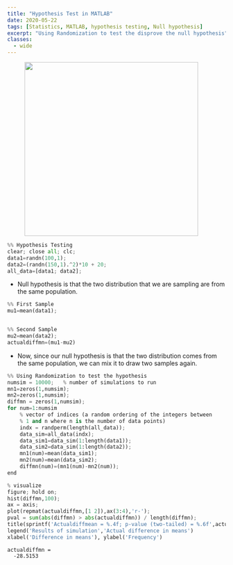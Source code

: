 ```yaml
---
title: "Hypothesis Test in MATLAB"
date: 2020-05-22
tags: [Statistics, MATLAB, hypothesis testing, Null hypothesis]
excerpt: "Using Randomization to test the disprove the null hypothesis"
classes:
  - wide
---
```

<figure class="half">
    <img width="400" src="{{ site.url }}{{ site.baseurl }}/images/hypothesis_test.png">
</figure>

```python
%% Hypothesis Testing
clear; close all; clc;
data1=randn(100,1);
data2=(randn(150,1).^2)*10 + 20;
all_data=[data1; data2];
```
- Null hypothesis is that the two distribution that we are sampling are from the same population.


```python
%% First Sample
mu1=mean(data1);


%% Second Sample
mu2=mean(data2);
actualdiffmn=(mu1-mu2)
```

- Now, since our null hypothesis is that the two distribution comes from the same population, we can mix it to draw two samples again.

```python
%% Using Randomization to test the hypothesis
numsim = 10000;   % number of simulations to run
mn1=zeros(1,numsim);
mn2=zeros(1,numsim);
diffmn = zeros(1,numsim);
for num=1:numsim
    % vector of indices (a random ordering of the integers between
    % 1 and n where n is the number of data points)
    indx = randperm(length(all_data));
    data_sim=all_data(indx);
    data_sim1=data_sim(1:length(data1));
    data_sim2=data_sim(1:length(data2));
    mn1(num)=mean(data_sim1);
    mn2(num)=mean(data_sim2);
    diffmn(num)=(mn1(num)-mn2(num));
end

% visualize
figure; hold on;
hist(diffmn,100);
ax = axis;
plot(repmat(actualdiffmn,[1 2]),ax(3:4),'r-');
pval = sum(abs(diffmn) > abs(actualdiffmn)) / length(diffmn);
title(sprintf('Actualdiffmean = %.4f; p-value (two-tailed) = %.6f',actualdiffmn,pval));
legend('Results of simulation','Actual difference in means')
xlabel('Difference in means'), ylabel('Frequency')
```

```
actualdiffmn =
  -28.5153
```